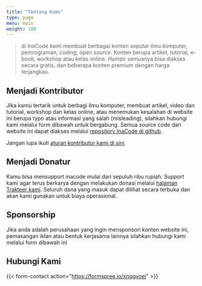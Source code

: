 ```yaml
---
title: "Tentang Kami"
type: page
menu: main
weight: 100
---
```


> di InaCode kami membuat berbagai konten seputar ilmu komputer, pemrograman, *coding*, *open source*. Konten berupa artikel, tutorial, e-book, workshop atau kelas online. Hampir semuanya bisa diakses secara gratis, dan beberapa konten premium dengan harga terjangkau.

## Menjadi Kontributor

Jika kamu tertarik untuk berbagi ilmu komputer, membuat artikel, video dan tutorial, workshop dan kelas online, atau menemukan kesalahan di website ini berupa typo atau informasi yang salah (misleading), silahkan hubungi kami melalui form dibawah untuk bergabung. Semua source code dari website ini dapat diakses melalui [repository InaCode di github](https://github.com/inacode-id/website).

Jangan lupa ikuti [aturan kontributor kami di sini](https://github.com/inacode-id/website/blob/master/CODE_OF_CONDUCT.md).

## Menjadi Donatur

Kamu bisa mensupport inacode mulai dari sepuluh ribu rupiah. Support kami agar terus berkarya dengan melakukan donasi melalui [halaman Trakteer kami](https://trakteer.id/inacode). Seluruh dana yang masuk dapat dilihat secara terbuka dan akan kami gunakan untuk biaya operasional.

## Sponsorship

Jika anda adalah perusahaan yang ingin mensponsori konten website ini, pemasangan iklan atau bentuk kerjasama lainnya silahkan hubungi kami melalui form dibawah ini

## Hubungi Kami

{{< form-contact action="https://formspree.io/xnqgvoej"  >}}